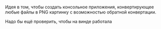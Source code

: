 Идея в том, чтобы создать консольное приложения, конвертирующее любые файлы в PNG картинку с возможностью обратной конвертации.

Надо бы ещё проверить, чтобы на винде работала
